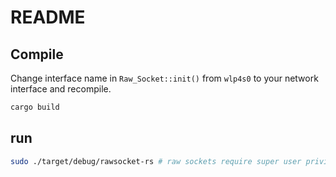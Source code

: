 # README

## Compile

Change interface name in `Raw_Socket::init()` from `wlp4s0` to your network interface and recompile.

```bash
cargo build
```

## run

```bash
sudo ./target/debug/rawsocket-rs # raw sockets require super user privileges
```

